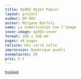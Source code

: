 ```yaml
---
title: Op003 Objet Papier
layout: project
number: OP-003
auteur: Morgane Bartoli
name: La numérisation tue l'image
cover-image: op003-cover
format: 100 x 160 mm
pages: 44 pages
reliure: Dos carré collé
impression: Numérique quadri
exemplaires: 50
prix: 6 €
---
```


trololol
